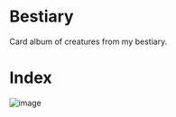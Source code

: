 # Bestiary 
 Card album of creatures from my bestiary.
 
 # Index
 ![image](https://github.com/pedroschmid/LoginPage/blob/master/images/indexIMG.png)
 